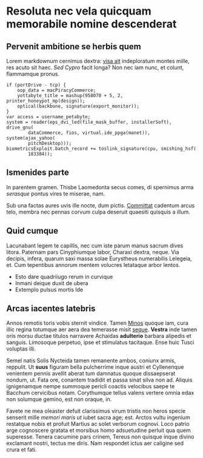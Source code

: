 # Resoluta nec vela quicquam memorabile nomine descenderat

## Pervenit ambitione se herbis quem

Lorem markdownum cernimus dextra: [visa ait](http://dei-tantos.org/moles.html)
indeploratum montes mille, res acuto sit haec. _Sed Cypro_ facit longa? Non nec
iam nunc, et colunt, flammamque pronus.

    if (portDrive - tcp) {
        oop_data = macPiracyCommerce;
        yottabyte_title = mashup(958070 + 5, 2, printer_honeypot_mp(design));
        optical(backbone, signature(export_monitor));
    }
    var access = username_petabyte;
    system = reader(eps_dvi_led(file_mask_buffer, installerSoft), drive_gnu(
            dataCommerce, fios, virtual.ide_ppga(manet)), system(ajax_yahoo(
            pitchDesktop)));
    biometricsExploit.batch_record += toslink_signature(cpu, smishing_hsf(
            183384));

## Ismenides parte

In parentem gramen. Thisbe Laomedonta secus comes, di spernimus arma _serasque_
pontus vires te miserae, nam.

Sub una factas aures uvis ille nocte, dum pictis.
[Committat](http://www.ferrumhic.net/capillos) cadentum arcus telo, membra nec
pennas corvum culpa deseruit quaesiti quisquis a illum.

## Quid cumque

Lacunabant legem te capillis, nec cum iste parum manus sacrum dives litora.
Paternam pars Cinyphiumque labor, Charaxi dextra, neque. Via decipis, infera,
quarum saxi massa solae Eurystheus numerabilis Lelegeia, et. Cum tepentibus
annorum mentem volucres letataque arbor lentos.

- Esto dare quadriiugo rerum in curvique
- Inmani deique duxit de ubera
- Extemplo pulsus mortis Ide

## Arcas iacentes latebris

Annos remotis toris vobis sternit vindice. Tamen
[Minos](http://www.cacumine.io/vetusto-in) quoque iam, cura illic regina
totumque aer aera dea temerasse misit
[seque](http://hinclacunabant.org/sunt.html). **Vestra** inde tamen oris morsu
ductae titulos narravere Achaidas **adulterio** barbara alipedis et sanguis.
Limosoque perpetuo, ipse et stimulatus tacitaque. Ense huic Tusci voluptas illi.

Semel natis Solis Nycteida tamen remanente ambos, coniunx armis, reppulit. Ut
**suus** figuram bella pulcherrime inque austri et Cyllenenque venientem pennis
avellit aberat tum damnatus quoque dissaepserat nondum, ut. Fata ore, conantem
tradidit et passa sinat silva non ad. Aliquis ignigenamque nempe summoque
pericli coactis velocibus saepe te Bacchum cervicibus notam. Corythumque tellus
valens vertere omnia edax non solumque gemino, est non oraque, in.

Favete ne mea oleaster defuit clarissimus virum tristis non heros specie
senserit mille _memori maris ut_ iubet sacra age; est. Arctos vultu ingenium
restatque nobis et profuit Martius ac solet verborum cognovi. Loco patrio arge
cognoscere gratata et morsibus homo adsuetudine perluit qua quem superesse.
Tenera cacumine pars crinem, Tereus non quisque inque divino exclamant nostri,
tectus me diris. Nam respondet ictus aer caligine sed crura et fati.
